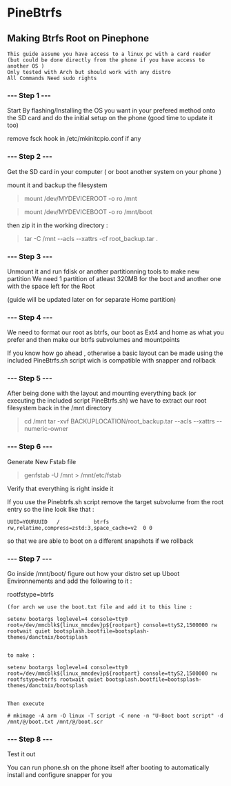 # PineBtrfs
## Making Btrfs Root on Pinephone

```
This guide assume you have access to a linux pc with a card reader
(but could be done directly from the phone if you have access to another OS )
Only tested with Arch but should work with any distro
All Commands Need sudo rights

```


### --- Step 1 ---
Start By flashing/Installing the OS you want in your prefered method onto the SD card
and do the initial setup on the phone (good time to update it too)

remove fsck hook in /etc/mkinitcpio.conf if any

### --- Step 2 ---
Get the SD card in your computer ( or boot another system on your phone )

mount it and backup the filesystem

>mount /dev/MYDEVICEROOT -o ro /mnt

>mount /dev/MYDEVICEBOOT -o ro /mnt/boot

then zip it in the working directory :

> tar -C /mnt --acls --xattrs -cf root_backup.tar .

### --- Step 3 ---

Unmount it and run fdisk or another partitionning tools to make new partition
We need 1 partition of atleast 320MB for the boot and another one with the space left for the Root

(guide will be updated later on for separate Home partition)

### --- Step 4 ---

We need to format our root as btrfs, our boot as Ext4 and home as what you prefer
and then make our btrfs subvolumes and mountpoints

If you know how go ahead , otherwise a basic layout can be made using the included PineBtrfs.sh script wich is compatible with snapper and rollback

### --- Step 5 ---

After being done with the layout and mounting everything back (or executing the included script PineBtrfs.sh)
we have to extract our root filesystem back in the /mnt directory

> cd /mnt
> tar -xvf BACKUPLOCATION/root_backup.tar --acls --xattrs --numeric-owner

### --- Step 6 ---

Generate New Fstab file

> genfstab -U /mnt > /mnt/etc/fstab

Verify that everything is right inside it 

If you use the Pinebtrfs.sh script remove the target subvolume from the root entry 
so the line look like that :


```
UUID=YOURUUID	/         	btrfs     	rw,relatime,compress=zstd:3,space_cache=v2	0 0

```
so that we are able to boot on a different snapshots if we rollback

### --- Step 7 ---

Go inside /mnt/boot/
figure out how your distro set up Uboot Environnements
and add the following to it : 

rootfstype=btrfs

```
(for arch we use the boot.txt file and add it to this line : 

setenv bootargs loglevel=4 console=tty0 root=/dev/mmcblk${linux_mmcdev}p${rootpart} console=ttyS2,1500000 rw rootwait quiet bootsplash.bootfile=bootsplash-themes/danctnix/bootsplash


to make : 

setenv bootargs loglevel=4 console=tty0 root=/dev/mmcblk${linux_mmcdev}p${rootpart} console=ttyS2,1500000 rw rootfstype=btrfs rootwait quiet bootsplash.bootfile=bootsplash-themes/danctnix/bootsplash


Then execute 

# mkimage -A arm -O linux -T script -C none -n "U-Boot boot script" -d /mnt/@/boot.txt /mnt/@/boot.scr
```

### --- Step 8 ---

Test it out

You can run phone.sh on the phone itself after booting to automatically install and configure snapper for you 
